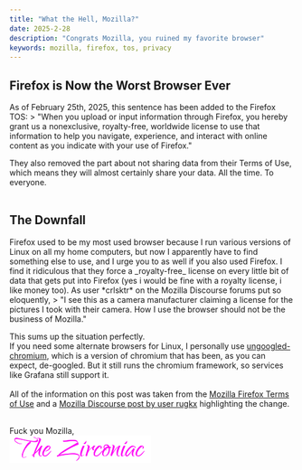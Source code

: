 ```yaml
---
title: "What the Hell, Mozilla?"
date: 2025-2-28
description: "Congrats Mozilla, you ruined my favorite browser"
keywords: mozilla, firefox, tos, privacy
---
```

<h2 id="heading">Firefox is Now the Worst Browser Ever</h2>
As of February 25th, 2025, this sentence has been added to the Firefox TOS: 
> "When you upload or input information through Firefox, you hereby grant us a nonexclusive, royalty-free, worldwide license to use that information to help you navigate, experience, and interact with online content as you indicate with your use of Firefox."  
  
They also removed the part about not sharing data from their Terms of Use, which means they will almost certainly share your data. All the time. To everyone.  
<br>
<h2 id="heading">The Downfall</h2>
Firefox used to be my most used browser because I run various versions of Linux on all my home computers, but now I apparently have to find something else to use, and I urge you to as well if you also used Firefox. I find it ridiculous that they force a _royalty-free_ license on every little bit of data that gets put into Firefox (yes i would be fine with a royalty license, i like money too). As user *crlsktr* on the Mozilla Discourse forums put so eloquently, 
> "I see this as a camera manufacturer claiming a license for the pictures I took with their camera. How I use the browser should not be the business of Mozilla."  
  
This sums up the situation perfectly.  
If you need some alternate browsers for Linux, I personally use <a href="https://github.com/ungoogled-software/ungoogled-chromium" target="_blank" rel="noopener noreferrer">ungoogled-chromium</a>, which is a version of chromium that has been, as you can expect, de-googled. But it still runs the chromium framework, so services like Grafana still support it.  
<br>
All of the information on this post was taken from the <a href="https://www.mozilla.org/en-US/about/legal/terms/firefox/" target="_blank" rel="noopener noreferrer">Mozilla Firefox Terms of Use</a> and a <a href="https://discourse.mozilla.org/t/why-does-mozilla-now-require-a-nonexclusive-royalty-free-worldwide-license-when-entering-information-in-firefox/140700" target="_blank" ref="noopener noreferrer">Mozilla Discourse post by user rugkx</a> highlighting the change.
&nbsp;  
&nbsp;  

Fuck you Mozilla,  
<img src="https://github.com/ZirconiaCubed3v2/ZirconiaCubed3v2.github.io/blob/main/_images/sig.png?raw=true" alt="signature" style="width:250px;"/>
